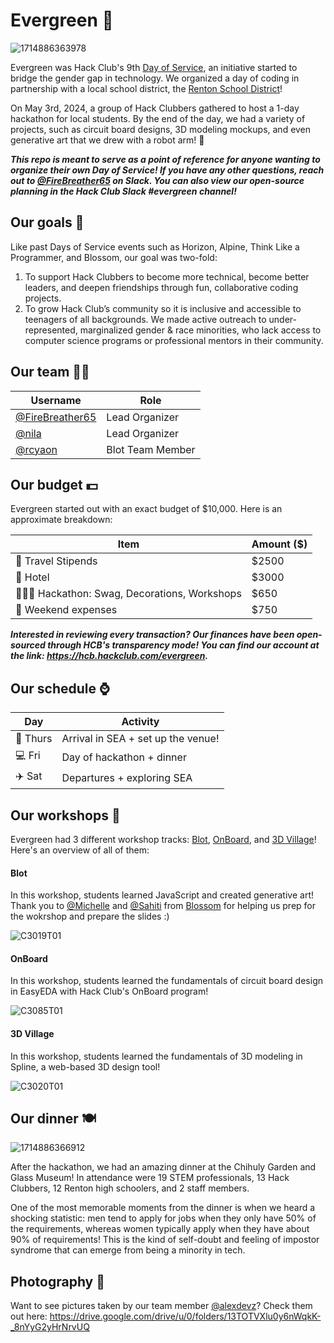 # Evergreen 🌲

![1714886363978](https://github.com/FireBreather65/evergreen-fork/assets/76709163/b1c93a34-4427-4c9f-b375-c27f6bb1e4fc)

Evergreen was Hack Club's 9th [Day of Service](https://daysofservice.hackclub.com/), an initiative started to bridge the gender gap in technology. We organized a day of coding in partnership with a local school district, the [Renton School District](https://www.rentonschools.us/)!

On May 3rd, 2024, a group of Hack Clubbers gathered to host a 1-day hackathon for local students. By the end of the day, we had a variety of projects, such as circuit board designs, 3D modeling mockups, and even generative art that we drew with a robot arm! 🤖

***This repo is meant to serve as a point of reference for anyone wanting to organize their own Day of Service! If you have any other questions, reach out to [@FireBreather65](https://hackclub.slack.com/team/U05J46STSS2) on Slack. You can also view our open-source planning in the Hack Club Slack #evergreen channel!***

## Our goals 🎯
Like past Days of Service events such as Horizon, Alpine, Think Like a Programmer, and Blossom, our goal was two-fold:

1. To support Hack Clubbers to become more technical, become better leaders, and deepen friendships through fun, collaborative coding projects.
2. To grow Hack Club’s community so it is inclusive and accessible to teenagers of all backgrounds. We made active outreach to under-represented, marginalized gender & race minorities, who lack access to computer science programs or professional mentors in their community.

## Our team 🫶🏾
| Username    | Role |
| -------- | ------- |
| [@FireBreather65](https://github.com/FireBreather65) | Lead Organizer |
| [@nila](https://hackclub.slack.com/team/U01FAVARYH1) | Lead Organizer |
| [@rcyaon](https://github.com/rcyaon) | Blot Team Member |

## Our budget 💵
Evergreen started out with an exact budget of $10,000. Here is an approximate breakdown:

| Item    | Amount ($) |
| -------- | ------- |
| 🧳 Travel Stipends  | $2500  |
| 🏨 Hotel  | $3000  |
| 🧑🏾‍💻 Hackathon: Swag, Decorations, Workshops | $650 |
| 🎈 Weekend expenses | $750  |

***Interested in reviewing every transaction? Our finances have been open-sourced through HCB's transparency mode! You can find our account at the link: https://hcb.hackclub.com/evergreen.***

## Our schedule ⌚

| Day    | Activity |
| -------- | ------- |
| 🌆 Thurs | Arrival in SEA + set up the venue! |
| 💻 Fri | Day of hackathon + dinner |
| ✈️ Sat | Departures + exploring SEA |

## Our workshops 🧩
Evergreen had 3 different workshop tracks: [Blot](https://blot.hackclub.dev), [OnBoard](https://blot.hackclub.dev), and [3D Village](https://jams.hackclub.com/jam/3d-club-village)! Here's an overview of all of them:

#### Blot
In this workshop, students learned JavaScript and created generative art!
Thank you to [@Michelle](https://hackclub.slack.com/team/U06D7NTBDCY) and [@Sahiti](https://hackclub.slack.com/team/U03RU99SGKA) from [Blossom](https://blossom.hackclub.com) for helping us prep for the wokrshop and prepare the slides :) 


![C3019T01](https://github.com/FireBreather65/evergreen-fork/assets/76709163/8135d3d7-c8ae-48ee-a1e2-8f1114ae51d8)

#### OnBoard
In this workshop, students learned the fundamentals of circuit board design in EasyEDA with Hack Club's OnBoard program!

![C3085T01](https://github.com/FireBreather65/evergreen-fork/assets/76709163/df0d5962-01ec-4c22-af27-f9997d03c43f)


#### 3D Village
In this workshop, students learned the fundamentals of 3D modeling in Spline, a web-based 3D design tool!

![C3020T01](https://github.com/FireBreather65/evergreen-fork/assets/76709163/f3189c22-548d-4985-bf1e-52748ff652d1)

## Our dinner 🍽️
![1714886366912](https://github.com/FireBreather65/evergreen-fork/assets/76709163/f982aa46-54d4-460f-9541-926dd484fb76)

After the hackathon, we had an amazing dinner at the Chihuly Garden and Glass Museum! In attendance were 19 STEM professionals, 13 Hack Clubbers, 12 Renton high schoolers, and 2 staff members.

One of the most memorable moments from the dinner is when we heard a shocking statistic: men tend to apply for jobs when they only have 50% of the requirements, whereas women typically apply when they have about 90% of requirements! This is the kind of self-doubt and feeling of impostor syndrome that can emerge from being a minority in tech.

## Photography 📸
Want to see pictures taken by our team member [@alexdevz](https://github.com/alexdevz)? Check them out here: https://drive.google.com/drive/u/0/folders/13TOTVXlu0y6nWqkK-_8nYyG2yHrNrvUQ
